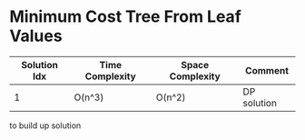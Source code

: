 # Minimum Cost Tree From Leaf Values

| Solution Idx | Time Complexity | Space Complexity | Comment     |
| ------------ | --------------- | ---------------- | ----------- |
| 1            | O(n^3)          | O(n^2)           | DP solution |

to build up solution
